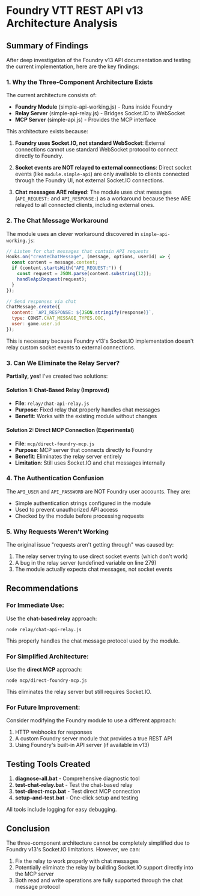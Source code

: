 # Foundry VTT REST API v13 Architecture Analysis

## Summary of Findings

After deep investigation of the Foundry v13 API documentation and testing the current implementation, here are the key findings:

### 1. Why the Three-Component Architecture Exists

The current architecture consists of:
- **Foundry Module** (simple-api-working.js) - Runs inside Foundry
- **Relay Server** (simple-api-relay.js) - Bridges Socket.IO to WebSocket
- **MCP Server** (simple-api.js) - Provides the MCP interface

This architecture exists because:

1. **Foundry uses Socket.IO, not standard WebSocket**: External connections cannot use standard WebSocket protocol to connect directly to Foundry.

2. **Socket events are NOT relayed to external connections**: Direct socket events (like `module.simple-api`) are only available to clients connected through the Foundry UI, not external Socket.IO connections.

3. **Chat messages ARE relayed**: The module uses chat messages (`API_REQUEST:` and `API_RESPONSE:`) as a workaround because these ARE relayed to all connected clients, including external ones.

### 2. The Chat Message Workaround

The module uses an clever workaround discovered in `simple-api-working.js`:

```javascript
// Listen for chat messages that contain API requests
Hooks.on("createChatMessage", (message, options, userId) => {
  const content = message.content;
  if (content.startsWith("API_REQUEST:")) {
    const request = JSON.parse(content.substring(12));
    handleApiRequest(request);
  }
});

// Send responses via chat
ChatMessage.create({
  content: `API_RESPONSE: ${JSON.stringify(response)}`,
  type: CONST.CHAT_MESSAGE_TYPES.OOC,
  user: game.user.id
});
```

This is necessary because Foundry v13's Socket.IO implementation doesn't relay custom socket events to external connections.

### 3. Can We Eliminate the Relay Server?

**Partially, yes!** I've created two solutions:

#### Solution 1: Chat-Based Relay (Improved)
- **File**: `relay/chat-api-relay.js`
- **Purpose**: Fixed relay that properly handles chat messages
- **Benefit**: Works with the existing module without changes

#### Solution 2: Direct MCP Connection (Experimental)
- **File**: `mcp/direct-foundry-mcp.js`
- **Purpose**: MCP server that connects directly to Foundry
- **Benefit**: Eliminates the relay server entirely
- **Limitation**: Still uses Socket.IO and chat messages internally

### 4. The Authentication Confusion

The `API_USER` and `API_PASSWORD` are NOT Foundry user accounts. They are:
- Simple authentication strings configured in the module
- Used to prevent unauthorized API access
- Checked by the module before processing requests

### 5. Why Requests Weren't Working

The original issue "requests aren't getting through" was caused by:
1. The relay server trying to use direct socket events (which don't work)
2. A bug in the relay server (undefined variable on line 279)
3. The module actually expects chat messages, not socket events

## Recommendations

### For Immediate Use:
Use the **chat-based relay** approach:
```batch
node relay/chat-api-relay.js
```

This properly handles the chat message protocol used by the module.

### For Simplified Architecture:
Use the **direct MCP** approach:
```batch
node mcp/direct-foundry-mcp.js
```

This eliminates the relay server but still requires Socket.IO.

### For Future Improvement:
Consider modifying the Foundry module to use a different approach:
1. HTTP webhooks for responses
2. A custom Foundry server module that provides a true REST API
3. Using Foundry's built-in API server (if available in v13)

## Testing Tools Created

1. **diagnose-all.bat** - Comprehensive diagnostic tool
2. **test-chat-relay.bat** - Test the chat-based relay
3. **test-direct-mcp.bat** - Test direct MCP connection
4. **setup-and-test.bat** - One-click setup and testing

All tools include logging for easy debugging.

## Conclusion

The three-component architecture cannot be completely simplified due to Foundry v13's Socket.IO limitations. However, we can:
1. Fix the relay to work properly with chat messages
2. Potentially eliminate the relay by building Socket.IO support directly into the MCP server
3. Both read and write operations are fully supported through the chat message protocol